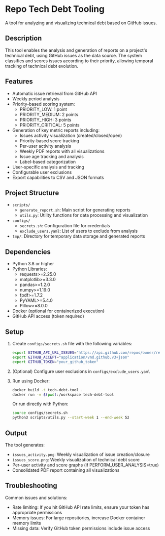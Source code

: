 # Repo Tech Debt Tooling

A tool for analyzing and visualizing technical debt based on GitHub issues.

## Description
This tool enables the analysis and generation of reports on a project's technical debt, using GitHub issues as the data source. The system classifies and scores issues according to their priority, allowing temporal tracking of technical debt evolution.

## Features
- Automatic issue retrieval from GitHub API
- Weekly period analysis
- Priority-based scoring system:
  - PRIORITY_LOW: 1 point
  - PRIORITY_MEDIUM: 2 points
  - PRIORITY_HIGH: 3 points
  - PRIORITY_CRITICAL: 5 points
- Generation of key metric reports including:
  - Issues activity visualization (created/closed/open)
  - Priority-based score tracking
  - Per-user activity analysis
  - Weekly PDF reports with all visualizations
  - Issue age tracking and analysis
  - Label-based categorization
- User-specific analysis and tracking
- Configurable user exclusions
- Export capabilities to CSV and JSON formats

## Project Structure
- `scripts/`
  - `generate_report.sh`: Main script for generating reports
  - `utils.py`: Utility functions for data processing and visualization
- `configs/`
  - `secrets.sh`: Configuration file for credentials
  - `exclude_users.yaml`: List of users to exclude from analysis
- `tmp/`: Directory for temporary data storage and generated reports

## Dependencies
- Python 3.8 or higher
- Python Libraries:
  - requests>=2.25.0
  - matplotlib>=3.3.0
  - pandas>=1.2.0
  - numpy>=1.19.0
  - fpdf>=1.7.2
  - PyYAML>=5.4.0
  - Pillow>=8.0.0
- Docker (optional for containerized execution)
- GitHub API access (token required)

## Setup
1. Create `configs/secrets.sh` file with the following variables:
   ```bash
   export GITHUB_API_URL_ISSUES="https://api.github.com/repos/owner/repo/issues"
   export GITHUB_ACCEPT="application/vnd.github.v3+json"
   export GITHUB_TOKEN="your_github_token"
   ```

2. (Optional) Configure user exclusions in `configs/exclude_users.yaml`

3. Run using Docker:
   ```bash
   docker build -t tech-debt-tool .
   docker run -v $(pwd):/workspace tech-debt-tool
   ```
   Or run directly with Python:
   ```bash
   source configs/secrets.sh
   python3 scripts/utils.py --start-week 1 --end-week 52
   ```

## Output
The tool generates:
- `issues_activity.png`: Weekly visualization of issue creation/closure
- `issues_score.png`: Weekly visualization of technical debt score
- Per-user activity and score graphs (if PERFORM_USER_ANALYSIS=true)
- Consolidated PDF report containing all visualizations

## Troubleshooting
Common issues and solutions:
- Rate limiting: If you hit GitHub API rate limits, ensure your token has appropriate permissions
- Memory issues: For large repositories, increase Docker container memory limits
- Missing data: Verify GitHub token permissions include issue access
